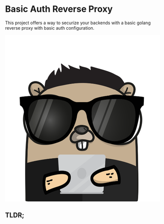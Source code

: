 # Basic Auth Reverse Proxy

This project offers a way to securize your backends with a basic golang reverse proxy with basic auth configuration.

![Logo](assets/logo.png)

## TLDR;

